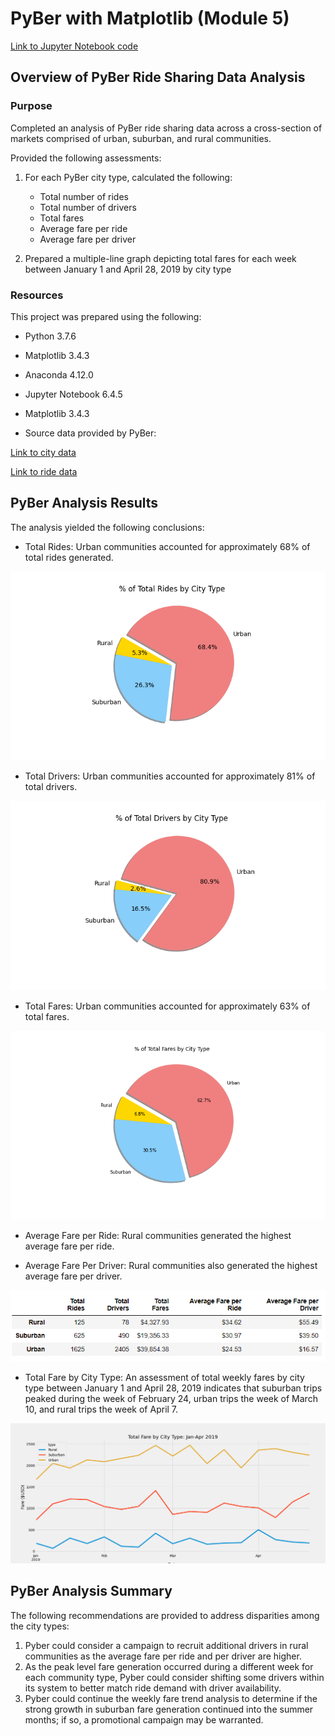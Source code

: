 # PyBer with Matplotlib (Module 5)

[Link to Jupyter Notebook code](PyBer_Challenge.ipynb)

## Overview of PyBer Ride Sharing Data Analysis

### Purpose
Completed an analysis of PyBer ride sharing data across a cross-section of markets comprised of urban, suburban, and rural communities.

Provided the following assessments:

1. For each PyBer city type, calculated the following:
	* Total number of rides
	* Total number of drivers
	* Total fares
	* Average fare per ride
	* Average fare per driver

2. Prepared a multiple-line graph depicting total fares for each week between January 1 and April 28, 2019 by city type

### Resources

This project was prepared using the following:
* Python 3.7.6
* Matplotlib 3.4.3
* Anaconda 4.12.0
* Jupyter Notebook 6.4.5
* Matplotlib 3.4.3

* Source data provided by PyBer: 

[Link to city data](Resources/city_data.csv)

[Link to ride data](Resources/ride_data.csv)

## PyBer Analysis Results

The analysis yielded the following conclusions:

* Total Rides: Urban communities accounted for approximately 68% of total rides generated.

![Pyber Total Rides chart](analysis/Fig6.png)

* Total Drivers: Urban communities accounted for approximately 81% of total drivers.

![Pyber Total Rides chart](analysis/Fig7c.png)

* Total Fares: Urban communities accounted for approximately 63% of total fares.

![Pyber Total Rides chart](analysis/Fig5.png)

* Average Fare per Ride: Rural communities generated the highest average fare per ride.

* Average Fare Per Driver: Rural communities also generated the highest average fare per driver.

![Pyber Summary Table](analysis/PyBer_summary_table.PNG)

* Total Fare by City Type: An assessment of total weekly fares by city type between January 1 and April 28, 2019 indicates that suburban trips peaked during the week of February 24, urban trips the week of March 10, and rural trips the week of April 7. 

![Pyber Weekly Fares Chart](analysis/PyBer_fare_summary.png)

## PyBer Analysis Summary
The following recommendations are provided to address disparities among the city types:
1. Pyber could consider a campaign to recruit additional drivers in rural communities as the average fare per ride and per driver are higher.
2. As the peak level fare generation occurred during a different week for each community type, Pyber could consider shifting some drivers within its system to better match ride demand with driver availability.
3. Pyber could continue the weekly fare trend analysis to determine if the strong growth in suburban fare generation continued into the summer months; if so, a promotional campaign may be warranted. 
